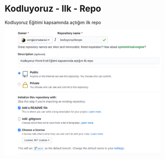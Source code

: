 # Kodluyoruz - Ilk - Repo
Kodluyoruz Eğitimi kapsamında açtığım ilk repo

![](https://github.com/Kodluyoruz/taskforce/blob/main/git/odev1/figures/github.png)
